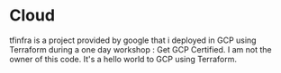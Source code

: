 # Cloud


tfinfra is a project provided by google that i deployed in GCP using Terraform during a one day workshop : Get GCP Certified. I am not the owner of this code. It's a hello world to GCP using Terraform.
